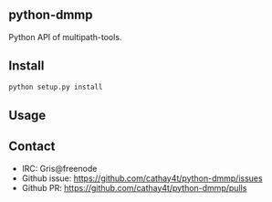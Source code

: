 python-dmmp
-----------
Python API of multipath-tools.

## Install

```bash
python setup.py install
```

## Usage

## Contact
 * IRC: Gris@freenode
 * Github issue: https://github.com/cathay4t/python-dmmp/issues
 * Github PR: https://github.com/cathay4t/python-dmmp/pulls
